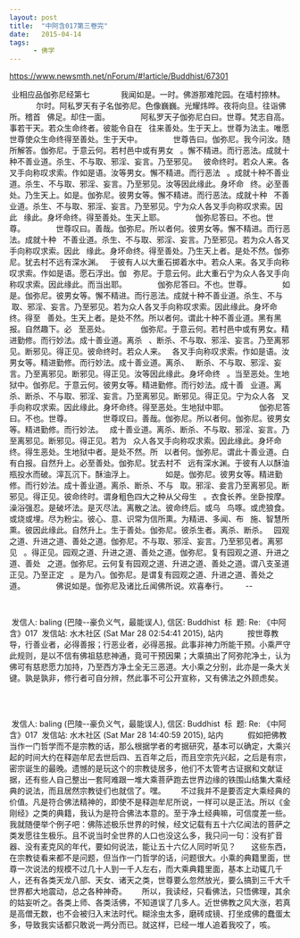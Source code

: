 ```yaml
---
layout: post
title:  "中阿含017第三卷完"
date:   2015-04-14
tags:
      - 佛学
---
```



https://www.newsmth.net/nForum/#!article/Buddhist/67301



 业相应品伽弥尼经第七 
   
 　　我闻如是。一时。佛游那难陀园。在墙村捺林。 
   
 　　尔时。阿私罗天有子名伽弥尼。色像巍巍。光耀炜晔。夜将向旦。往诣佛所。稽首 
 佛足。却住一面。 
   
 　　阿私罗天子伽弥尼白曰。世尊。梵志自高。事若干天。若众生命终者。彼能令自在 
 往来善处。生于天上。世尊为法主。唯愿世尊使众生命终得至善处。生于天中。 
   
 　　世尊告曰。伽弥尼。我今问汝。随所解答。伽弥尼。于意云何。若村邑中或有男女 
 。懈不精进。而行恶法。成就十种不善业道。杀生、不与取、邪淫、妄言。乃至邪见。 
 彼命终时。若众人来。各叉手向称叹求索。作如是语。汝等男女。懈不精进。而行恶法 
 。成就十种不善业道。杀生、不与取、邪淫、妄言。乃至邪见。汝等因此缘此。身坏命 
 终。必至善处。乃生天上。如是。伽弥尼。彼男女等。懈不精进。而行恶法。成就十种 
 不善业道。杀生、不与取、邪淫、妄言。乃至邪见。宁为众人各叉手向称叹求索。因此 
 缘此。身坏命终。得至善处。生天上耶。 
   
 　　伽弥尼答曰。不也。世尊。 
   
 　　世尊叹曰。善哉。伽弥尼。所以者何。彼男女等。懈不精进。而行恶法。成就十种 
 不善业道。杀生、不与取、邪淫、妄言。乃至邪见。若为众人各叉手向称叹求索。因此 
 缘此。身坏命终。得至善处。乃生天上者。是处不然。伽弥尼。犹去村不远有深水渊。 
 于彼有人以大重石掷着水中。若众人来。各叉手向称叹求索。作如是语。愿石浮出。伽 
 弥尼。于意云何。此大重石宁为众人各叉手向称叹求索。因此缘此。而当出耶。 
   
 　　伽弥尼答曰。不也。世尊。 
   
 　　如是。伽弥尼。彼男女等。懈不精进。而行恶法。成就十种不善业道。杀生、不与 
 取、邪淫、妄言。乃至邪见。若为众人各叉手向称叹求索。因此缘此。身坏命终。得至 
 善处。生天上者。是处不然。所以者何。谓此十种不善业道。黑有黑报。自然趣下。必 
 至恶处。 
   
 　　伽弥尼。于意云何。若村邑中或有男女。精进勤修。而行妙法。成十善业道。离杀 
 、断杀、不与取、邪淫、妄言。乃至离邪见。断邪见。得正见。彼命终时。若众人来。 
 各叉手向称叹求索。作如是语。汝男女等。精进勤修。而行妙法。成十善业道。离杀、 
 断杀、不与取、邪淫、妄言。乃至离邪见。断邪见。得正见。汝等因此缘此。身坏命终 
 。当至恶处。生地狱中。伽弥尼。于意云何。彼男女等。精进勤修。而行妙法。成十善 
 业道。离杀、断杀、不与取、邪淫、妄言。乃至离邪见。断邪见。得正见。宁为众人各 
 叉手向称叹求索。因此缘此。身坏命终。得至恶处。生地狱中耶。 
   
 　　伽弥尼答曰。不也。世尊。 
   
 　　世尊叹曰。善哉。伽弥尼。所以者何。伽弥尼。彼男女等。精进勤修。而行妙法。 
 成十善业道。离杀、断杀、不与取、邪淫、妄言。乃至离邪见。断邪见。得正见。若为 
 众人各叉手向称叹求索。因此缘此。身坏命终。得生恶处。生地狱中者。是处不然。所 
 以者何。伽弥尼。谓此十善业道。白有白报。自然升上。必至善处。伽弥尼。犹去村不 
 远有深水渊。于彼有人以酥油瓶投水而破。滓瓦沉下。酥油浮上。 
   
 　　如是。伽弥尼。彼男女等。精进勤修。而行妙法。成十善业道。离杀、断杀、不与 
 取。邪淫、妾言乃至离邪见。断邪见。得正见。彼命终时。谓身粗色四大之种从父母生 
 。衣食长养。坐卧按摩。澡浴强忍。是破坏法。是灭尽法。离散之法。彼命终后。或乌 
 鸟啄。或虎狼食。或烧或埋。尽为粉尘。彼心、意、识常为信所熏。为精进、多闻、布 
 施、智慧所熏。彼因此缘此。自然升上。生于善处。伽弥尼。彼杀生者。离杀、断杀。 
 园观之道、升进之道、善处之道。伽弥尼。不与取、邪淫、妄言。乃至邪见者。离邪见 
 。得正见。园观之道、升进之道、善处之道。伽弥尼。复有园观之道、升进之道、善处 
 之道。伽弥尼。云何复有园观之道、升进之道、善处之道。谓八支圣道正见。乃至正定 
 。是为八。伽弥尼。是谓复有园观之道、升进之道、善处之道。 
   
 　　佛说如是。伽弥尼及诸比丘闻佛所说。欢喜奉行。  
   
 \-- 
   

 

 发信人: baling (巴陵\--豪负义气，最能误人), 信区: Buddhist
 标  题: Re: 《中阿含》017
 发信站: 水木社区 (Sat Mar 28 02:54:41 2015), 站内 
   
   
 按世尊教导，行善业者，必得善报；行恶业者，必得恶报。此事非神力所能干预。小乘严守此规则，是以不信有佛祖慈悲神通，竟可干预因果；大乘搞出了阿弥陀净土，认为佛可有慈悲愿力加持，乃至西方净土全无三恶道。大小乘之分别，此亦是一条大关键。孰是孰非，修行者可自分辨，然此事不可公开宣称，又有佛法之外顾虑矣。 
   

 

 发信人: baling (巴陵\--豪负义气，最能误人), 信区: Buddhist
 标  题: Re: 《中阿含》017
 发信站: 水木社区 (Sat Mar 28 14:40:59 2015), 站内 
   
   
 假如把佛教当作一门哲学而不是宗教的话，那么根据学者的考据研究，基本可以确定，大乘兴起的时间大约在释迦牟尼去世后四、五百年之后，而且空宗先兴起，之后是有宗，密宗诞生的最晚。遗憾的是玩这个的宗教徒居多，他们不太管考古证据和文献证据，还有些人自己整出一套阿难跟一堆大乘菩萨跑去世界边缘的铁围山结集大乘经典的说法，而且居然宗教徒们也就信了。嘿。 
   
 不过我并不是要否定大乘经典的价值。凡是符合佛法精神的，即使不是释迦牟尼所说，一样可以是正法。所以《金刚经》之类的典籍，我认为是符合佛法本意的。至于净土经典嘛，可信度差一些。我就随便举个例子吧：佛陈述极乐世界的时候，经文记载有五十六亿闻法的菩萨之类发愿往生极乐。且不说当时全世界的人口也没这么多，我只问一句：没有扩音器、没有麦克风的年代，要如何说法，能让五十六亿人同时听见？ 
   
 这些东西，在宗教徒看来都不是问题，但当作一门哲学的话，问题很大。小乘的典籍里面，世尊一次说法的规模不过几十人到一千人左右，而大乘典籍里面，基本上动辄几千人，还有各类天龙八部、天女、诸天之类，世尊要么忽然放光，要么搞到三千大千世界都大地震动，总之各种神奇。 
   
 所以，我读经，只看佛法，只悟佛理，其余的姑妄听之。各类上师、各类活佛，不知道误了几多人。近世佛教之风大涨，若真是高僧无数，也不会被归入末法时代。糊涂虫太多，磨砖成镜、打坐成佛的蠢蛋太多，导致我实话都只敢说一两分而已。就这样，已经一堆人追着我咬了，咳。 
   

 

 

